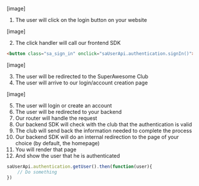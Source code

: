 [image]

1. The user will click on the login button on your website

[image]

2. The click handler will call our frontend SDK

```html
<button class="sa_sign_in" onclick="saUserApi.authentication.signIn()"></button>
```

 [image]

3. The user will be redirected to the SuperAwesome Club
4. The user will arrive to our login/account creation page

[image]

5. The user will login or create an account
6. The user will be redirected to your backend
7. Our router will handle the request
8. Our backend SDK will check with the club that the authentication is valid
9. The club will send back the information needed to complete the process
10. Our backend SDK will do an internal redirection to the page of your choice (by default, the homepage)
11. You will render that page
12. And show the user that he is authenticated

```javascript
saUserApi.authentication.getUser().then(function(user){ 
    // Do something
})
```
